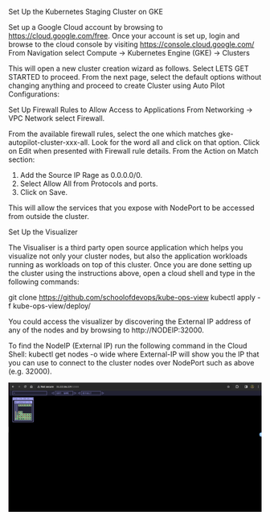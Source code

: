 Set Up the Kubernetes Staging Cluster on GKE

Set up a Google Cloud account by browsing to https://cloud.google.com/free.
Once your account is set up, login and browse to the cloud console by visiting
https://console.cloud.google.com/
From Navigation select Compute → Kubernetes Engine (GKE) → Clusters

This will open a new cluster creation wizard as follows. Select LETS GET STARTED to proceed.
From the next page, select the default options without changing anything and proceed to create
Cluster using Auto Pilot Configurations:


Set Up Firewall Rules to Allow Access to Applications
From Networking → VPC Network select Firewall.

From the available firewall rules, select the one which matches gke-autopilot-cluster-xxx-all.
Look for the word all and click on that option.
Click on Edit when presented with Firewall rule details.
From the Action on Match section:
1. Add the Source IP Rage as 0.0.0.0/0.
2. Select Allow All from Protocols and ports.
3. Click on Save.

This will allow the services that you expose with NodePort to be accessed from outside the
cluster.

Set Up the Visualizer

The Visualiser is a third party open source application which helps you visualize not only your
cluster nodes, but also the application workloads running as workloads on top of this cluster.
Once you are done setting up the cluster using the instructions above, open a cloud shell and type in the following commands:

git clone https://github.com/schoolofdevops/kube-ops-view
kubectl apply -f kube-ops-view/deploy/

You could access the visualizer by discovering the External IP address of any of the nodes and
by browsing to http://NODEIP:32000.

To find the NodeIP (External IP) run the following command in the Cloud Shell:
kubectl get nodes -o wide
where External-IP will show you the IP that you can use to connect to the cluster nodes over
NodePort such as above (e.g. 32000).

![visualizier](nodeip.png)

